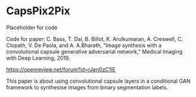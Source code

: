 # CapsPix2Pix
Placeholder for code 

Code for paper: 
C. Bass, T. Dai, B. Billot, K. Arulkumaran, A. Creswell, C. Clopath, V. De Paola, and A. A.Bharath, “Image synthesis with a convolutional capsule generative adversarial network,” Medical Imaging with Deep Learning, 2019.

https://openreview.net/forum?id=rJen0zC1lE

This paper is about using convolutional capsule layers in a conditional GAN framework to synthesise images from binary segmentation labels.
